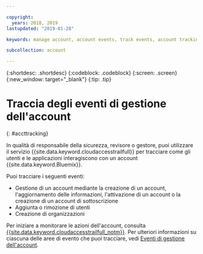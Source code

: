 ```yaml
---

copyright:
  years: 2018, 2019
lastupdated: "2019-01-28"

keywords: manage account, account events, track events, account tracking, monitoring

subcollection: account

---
```


{:shortdesc: .shortdesc}
{:codeblock: .codeblock}
{:screen: .screen}
{:new_window: target="_blank"}
{:tip: .tip}

# Traccia degli eventi di gestione dell'account
{: #accttracking}

In qualità di responsabile della sicurezza, revisore o gestore, puoi utilizzare il servizio {{site.data.keyword.cloudaccesstrailfull}} per tracciare come gli utenti e le applicazioni interagiscono con un account {{site.data.keyword.Bluemix}}.

Puoi tracciare i seguenti eventi:

* Gestione di un account mediante la creazione di un account, l'aggiornamento delle informazioni, l'attivazione di un account o la creazione di un account di sottoscrizione
* Aggiunta o rimozione di utenti
* Creazione di organizzazioni

Per iniziare a monitorare le azioni dell'account, consulta [{{site.data.keyword.cloudaccesstrailfull_notm}}](/docs/services/cloud-activity-tracker?topic=cloud-activity-tracker-getting-started-with-cla). Per ulteriori informazioni su ciascuna delle aree di evento che puoi tracciare, vedi [Eventi di gestione dell'account](/docs/services/cloud-activity-tracker/services?topic=cloud-activity-tracker-at_events).
